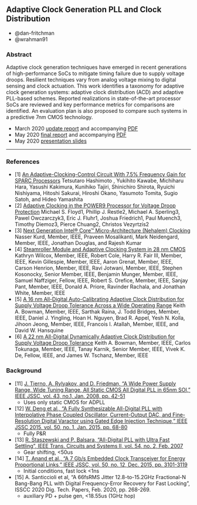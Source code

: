 
## Adaptive Clock Generation PLL and Clock Distribution 

* @dan-fritchman
* @wrahman91

### Abstract 

Adaptive clock generation techniques have emerged in recent generations of high-performance SoCs to mitigate timing failure due to supply voltage droops. Resilient techniques vary from analog voltage mixing to digital sensing and clock actuation. This work identifies a taxonomy for adaptive clock generation systems: adaptive clock distribution (ACD) and adaptive PLL-based schemes. Reported realizations in state-of-the-art processor SoCs are reviewed and key performance metrics for comparisons are identified. An evaluation plan is also proposed to compare such systems in a predictive 7nm CMOS technology.


* March 2020 [update report](docs/midterm) and accompanying [PDF](docs/midterm/report.pdf)
* May 2020 [final report](https://github.com/NotReallySynthPlls/FinalReport) and accompanying [PDF](https://github.com/NotReallySynthPlls/FinalReport/blob/master/conference_101719.pdf)
* May 2020 [presentation slides](https://docs.google.com/presentation/d/1W-2C1OSwi3S_zFVdiPYkahP9g4av7KUbKltE3fFuHY0)

---

### References

* [1] [An Adaptive-Clocking-Control Circuit With 7.5% Frequency Gain for SPARC Processors](https://ieeexplore.ieee.org/stamp/stamp.jsp?tp=&arnumber=8207784)
Tetsutaro Hashimoto , Yukihito Kawabe, Michiharu Hara, Yasushi Kakimura, Kunihiko Tajiri, Shinichiro Shirota, Ryuichi Nishiyama, Hitoshi Sakurai, Hiroshi Okano, Yasumoto Tomita, Sugio Satoh, and Hideo Yamashita
* [2] [Adaptive Clocking in the POWER9 Processor for Voltage Droop Protection](https://ieeexplore.ieee.org/stamp/stamp.jsp?tp=&arnumber=7870452)
Michael S. Floyd1, Phillip J. Restle2, Michael A. Sperling3, Pawel Owczarczyk3, Eric J. Fluhr1, Joshua Friedrich1, Paul Muench3, Timothy Diemoz3, Pierce Chuang2, Christos Vezyrtzis2
* [3] [Next Generation Intel® Core™ Micro-Architecture (Nehalem) Clocking](https://ieeexplore.ieee.org/stamp/stamp.jsp?tp=&arnumber=4804981)
Nasser Kurd, Member, IEEE, Praveen Mosalikanti, Mark Neidengard, Member, IEEE, Jonathan Douglas, and Rajesh Kumar
* [4] [Steamroller Module and Adaptive Clocking System
in 28 nm CMOS](https://ieeexplore.ieee.org/stamp/stamp.jsp?tp=&arnumber=6926864)
Kathryn Wilcox, Member, IEEE, Robert Cole, Harry R. Fair III, Member, IEEE, Kevin Gillespie, Member, IEEE, Aaron Grenat, Member, IEEE, Carson Henrion, Member, IEEE, Ravi Jotwani, Member, IEEE, Stephen Kosonocky, Senior Member, IEEE, Benjamin Munger, Member, IEEE, Samuel Naffziger, Fellow, IEEE, Robert S. Orefice, Member, IEEE, Sanjay Pant, Member, IEEE,
Donald A. Priore, Ravinder Rachala, and Jonathan White, Member, IEEE
* [5] [A 16 nm All-Digital Auto-Calibrating Adaptive Clock Distribution for Supply Voltage Droop Tolerance Across a Wide Operating Range](https://ieeexplore.ieee.org/stamp/stamp.jsp?tp=&arnumber=7274370)
Keith A. Bowman, Member, IEEE, Sarthak Raina, J. Todd Bridges, Member, IEEE, Daniel J. Yingling,
Hoan H. Nguyen, Brad R. Appel, Yesh N. Kolla, Jihoon Jeong, Member, IEEE, Francois I. Atallah, Member, IEEE, and David W. Hansquine
* [6] [A 22 nm All-Digital Dynamically Adaptive Clock Distribution for Supply Voltage Droop Tolerance](https://ieeexplore.ieee.org/stamp/stamp.jsp?tp=&arnumber=6422331)
Keith A. Bowman, Member, IEEE, Carlos Tokunaga, Member, IEEE, Tanay Karnik, Senior Member, IEEE, Vivek K. De, Fellow, IEEE, and James W. Tschanz, Member, IEEE

### Background 

* [11] [J. Tierno, A. Rylyakov, and D. Friedman, “A Wide Power Supply Range, Wide Tuning Range, All Static
CMOS All Digital PLL in 65nm SOI,” IEEE JSSC, vol. 43, no.1, Jan. 2008, pp. 42-51](https://ieeexplore.ieee.org/stamp/stamp.jsp?tp=&arnumber=4242320&tag=1)
  * Uses only static CMOS for ADPLL
* [12] [W. Deng et al., “A Fully Synthesizable All-Digital PLL with Interpolative Phase Coupled Oscillator,
Current-Output DAC, and Fine-Resolution Digital Varactor using Gated Edge Injection Technique,” IEEE
JSSC 2015, vol. 50, no. 1, Jan. 2015, pp. 68-80](https://ieeexplore.ieee.org/stamp/stamp.jsp?tp=&arnumber=6891375)
  * Fully P&R
* [13] [R. Staszewski and P. Balsara, “All-Digital PLL with Ultra Fast Settling”, IEEE Trans. Circuits and Systems
II, vol. 54, no. 2, Feb. 2007](https://ieeexplore.ieee.org/stamp/stamp.jsp?tp=&arnumber=4100882) 
  * Gear shifting, <50us
* [14] [T. Anand et al., “A 7 Gb/s Embedded Clock Transceiver for Energy Proportional Links,” IEEE JSSC, vol.
50, no. 12, Dec. 2015, pp. 3101-3119](https://ieeexplore.ieee.org/stamp/stamp.jsp?tp=&arnumber=7265108)
  * Initial conditions, fast lock <1ns
* [15] A. Santiccioli et al, “A 66fsRMS Jitter 12.8-to-15.2GHz Fractional-N Bang-Bang PLL with Digital
Frequency-Error Recovery for Fast Locking”, ISSCC 2020 Dig. Tech. Papers, Feb. 2020, pp. 268-269. 
  * auxiliary PD + pulse gen, <18.55us (1GHz hop)


